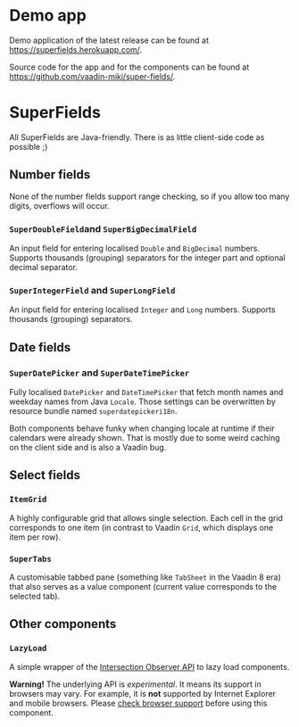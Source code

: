 # Demo app

Demo application of the latest release can be found at https://superfields.herokuapp.com/.

Source code for the app and for the components can be found at https://github.com/vaadin-miki/super-fields/.

# SuperFields

All SuperFields are Java-friendly. There is as little client-side code as possible ;)

## Number fields

None of the number fields support range checking, so if you allow too many digits, overflows will occur.

### `SuperDoubleField`and `SuperBigDecimalField`

An input field for entering localised `Double` and `BigDecimal` numbers. Supports thousands (grouping) separators for the integer part and optional decimal separator.

### `SuperIntegerField` and `SuperLongField`

An input field for entering localised `Integer` and `Long` numbers. Supports thousands (grouping) separators.

## Date fields

### `SuperDatePicker` and `SuperDateTimePicker`

Fully localised `DatePicker` and `DateTimePicker` that fetch month names and weekday names from Java `Locale`. Those settings can be overwritten by resource bundle named `superdatepickeri18n`.

Both components behave funky when changing locale at runtime if their calendars were already shown. That is mostly due to some weird caching on the client side and is also a Vaadin bug. 

## Select fields

### `ItemGrid`

A highly configurable grid that allows single selection. Each cell in the grid corresponds to one item (in contrast to Vaadin `Grid`, which displays one item per row).

### `SuperTabs`

A customisable tabbed pane (something like `TabSheet` in the Vaadin 8 era) that also serves as a value component (current value corresponds to the selected tab).

## Other components

### `LazyLoad`

A simple wrapper of the [Intersection Observer API](https://developer.mozilla.org/en-US/docs/Web/API/Intersection_Observer_API) to lazy load components. 

**Warning!** The underlying API is *experimental*. It means its support in browsers may vary. For example, it is **not** supported by Internet Explorer and mobile browsers. Please [check browser support](https://caniuse.com/#feat=mdn-api_intersectionobserver) before using this component.